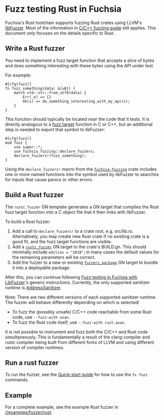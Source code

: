 # Fuzz testing Rust in Fuchsia

Fuchsia's Rust toolchain supports fuzzing Rust crates using LLVM's [libFuzzer].
Most of the information in [C/C++ fuzzing guide](libfuzzer.md) still applies.
This document only focuses on the details specific to Rust.

## Write a Rust fuzzer

You need to implement a fuzz target function that accepts a slice
of bytes and does something interesting with these bytes using the API under
test.

For example:

```
#[cfg(fuzz)]
fn fuzz_something(data: &[u8]) {
    match std::str::from_utf8(data) {
        Err(_e) => {}
        Ok(s) => do_something_interesting_with_my_api(s);
    }
}
```

This function should typically be located near the code that it tests. It is
directly analogous to a [fuzz target] function in C or C++, but an
additional step is needed to export that symbol to libFuzzer:

```
#[cfg(fuzz)]
mod fuzz {
    use super::*;
    use fuchsia_fuzzing::declare_fuzzers;
    declare_fuzzers!(fuzz_something);
}

```

Using the `declare_fuzzers!` macro from the [`fuchsia-fuzzing`][fuchsia-fuzzing]
crate includes one or more named functions into the symbol used by libFuzzer to
searches for inputs that cause panics or other errors.

## Build a Rust fuzzer

The `rustc_fuzzer` GN template generates a GN target that compiles the Rust fuzz
target function into a C object file that it then links with libFuzzer.

To build a Rust fuzzer:
1. Add a call to `declare_fuzzers!` to a crate root, e.g. src/lib.rs.
   Alternatively, you may create new Rust crate if no existing crate is a
   good fit, and the fuzz target functions are visible.
1. Add a [`rustc_fuzzer`][rustc_fuzzer] GN target to the crate's BUILD.gn. This
   should minimally include `edition = "2018"`; in many cases the default values
   for the remaining parameters will be correct.
1. Add the fuzzer to a new or existing [`fuzzers_package`][fuzzers_package] GN
   target to bundle it into a deployable package.

After this, you can continue following [Fuzz testing in Fuchsia with
LibFuzzer](libfuzzer.md)'s generic instructions. Currently, the only supported
sanitizer runtime is [AddressSanitizer].

Note: There are two different versions of each supported sanitizer runtime.
The fuzzer will behave differently depending on which is selected!
 * To fuzz the (possibly unsafe) C/C++ code reachable from some Rust code, use
   `--fuzz-with asan`.
 * To fuzz the Rust code itself, use `--fuzz-with rust-asan`.

It is not possible to instrument and fuzz both the C/C++ and Rust code
simultaneously. This is fundamentally a result of the clang compiler and rustc
compiler being built from different forks of LLVM and using different version
of compiler runtimes.

## Run a rust fuzzer

To run the fuzzer, see the [Quick-start guide] for how to use the `fx fuzz`
commands.

## Example

For a complete example, see the example Rust fuzzer in
[//examples/fuzzer/rust](/examples/fuzzer/rust).

[addresssanitizer]: https://clang.llvm.org/docs/AddressSanitizer.html
[fuchsia-fuzzing]: /src/lib/fuzzing/rust/src/lib.rs
[fuzz target]: https://llvm.org/docs/LibFuzzer.html#fuzz-target
[fuzzers_package]: libfuzzer.md#the-fuzzers-package-gn-template
[libFuzzer]: https://llvm.org/docs/LibFuzzer.html
[rustc_fuzzer]: /build/rust/rustc_fuzzer.gni
[quick-start guide]: libfuzzer.md#quick-start-guide
